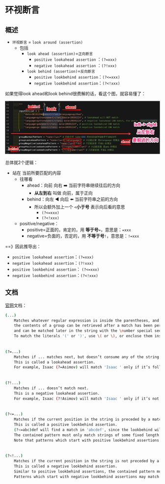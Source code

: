 # 环视断言

## 概述

* `环视断言` = `look around (assertion)`
  * 包括
    * `look ahead (assertion)`=`正向断言`
      * `positive lookahead assertion` ：`(?=xxx)`
      * `negative lookahead assertion` ：`(?!xxx)`
    * `look behind (assertion)`=`反向断言`
      * `positive lookbehind assertion`：`(?<=xxx)`
      * `negative lookbehind assertion`：`(?<!xxx)`

如果觉得look ahead和look behind很费解的话，看这个图，就容易懂了：

![python_look_ahead_and_look_behind](../../../assets/img/python_look_ahead_and_look_behind.png)

总体就2个逻辑：

* 站在 当前所要匹配的内容
  * 往哪看
    * ahead：向前 向右 ➡️ 当前字符串继续往后的方向
      * **从左到右** 叫做 向前，属于正向
    * behind：向左 ◀️ 向后 ⬅️ 当前字符串之前的方向
      * 所以会额外加上一个 `<`**小于号** 表示向后看的意思
        * `(?<=xxx)`
        * `(?<!xxx)`
  * positive/negative：
    * positive=正面的，肯定的，用 **等于号**`=`，意思是：`=xxx`
    * negative=负面的，否定的，用 **不等于号**`!`，意思是：`!=xxx`

==》因此推导出：

* `positive lookahead assertion`：`(?=xxx)`
* `negative lookahead assertion`：`(?!xxx)`
* `positive lookbehind assertion`： `(?<=xxx)`
* `negative lookbehind assertion`：`(?<!xxx)`

## 文档

[官网](https://docs.python.org/3/library/re.html#regular-expression-syntax)文档：

```bash
(...)
    Matches whatever regular expression is inside the parentheses, and indicates the start and end of a group;
    the contents of a group can be retrieved after a match has been performed,
    and can be matched later in the string with the \number special sequence, described below.
    To match the literals '(' or ')', use \( or \), or enclose them inside a character class: [(], [)].


(?=...)
    Matches if ... matches next, but doesn’t consume any of the string.
    This is called a lookahead assertion.
    For example, Isaac (?=Asimov) will match 'Isaac ' only if it’s followed by 'Asimov'.


(?!...)
    Matches if ... doesn’t match next.
    This is a negative lookahead assertion.
    For example, Isaac (?!Asimov) will match 'Isaac ' only if it’s not followed by 'Asimov'.


(?<=...)
    Matches if the current position in the string is preceded by a match for ... that ends at the current position.
    This is called a positive lookbehind assertion.
    (?<=abc)def will find a match in 'abcdef', since the lookbehind will back up 3 characters and check if the contained pattern matches.
    The contained pattern must only match strings of some fixed length, meaning that abc or a|b are allowed, but a* and a{3,4} are not.
    Note that patterns which start with positive lookbehind assertions will not match at the beginning of the string being searched;


(?<!...)
    Matches if the current position in the string is not preceded by a match for ....
    This is called a negative lookbehind assertion.
    Similar to positive lookbehind assertions, the contained pattern must only match strings of some fixed length.
    Patterns which start with negative lookbehind assertions may match at the beginning of the string being searched.
```

